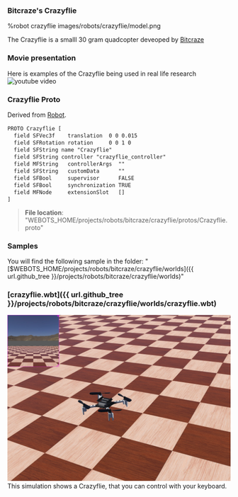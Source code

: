 ### Bitcraze's Crazyflie

%robot crazyflie images/robots/crazyflie/model.png

The Crazyflie is a smalll 30 gram quadcopter deveoped by [Bitcraze](https://www.bitcraze.io/)

### Movie presentation

Here is examples of the Crazyflie being used in real life research
![youtube video](https://youtu.be/zgUz5USTw6c)

### Crazyflie Proto

Derived from [Robot](../reference/robot.md).


```
PROTO Crazyflie [
  field SFVec3f    translation  0 0 0.015
  field SFRotation rotation     0 0 1 0
  field SFString name "Crazyflie"
  field SFString controller "crazyflie_controller"
  field MFString   controllerArgs  ""
  field SFString   customData      ""
  field SFBool     supervisor      FALSE
  field SFBool     synchronization TRUE
  field MFNode     extensionSlot   []
]
```
> **File location**: "WEBOTS\_HOME/projects/robots/bitcraze/crazyflie/protos/Crazyflie.proto"

### Samples

You will find the following sample in the folder: "[$WEBOTS\_HOME/projects/robots/bitcraze/crazyflie/worlds]({{ url.github_tree }}/projects/robots/bitcraze/crazyflie/worlds)"

### [crazyflie.wbt]({{ url.github_tree }}/projects/robots/bitcraze/crazyflie/worlds/crazyflie.wbt)

![crazyflie.wbt.png](images/robots/crazyflie/crazyflie.wbt.jpg) This simulation shows a Crazyflie, that you can control with your keyboard.

